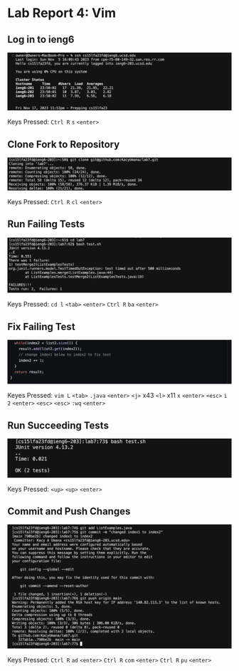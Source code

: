 # Lab Report 4: Vim
## Log in to ieng6
![Log in Image](log-in-ieng6.png)

Keys Pressed: `Ctrl R` `s` `<enter>`

## Clone Fork to Repository
![Clone Fork Rep Image](clone-fork.png)

Keys Pressed: `Ctrl R` `cl` `<enter>`

## Run Failing Tests
![Fail Tests Image](fail-tests.png)

Keys Pressed: `cd l` `<tab>` `<enter>` `Ctrl R` `ba` `<enter>`

## Fix Failing Test
![Edit Fix Image](edit-fix.png)

Keyes Pressed: `vim L` `<tab>` `.java` `<enter>` `<j>` x43 `<l>` x11 `x` `<enter>` `<esc>` `i` `2` `<enter>` `<esc>` `<esc>` `:wq` `<enter>`

## Run Succeeding Tests
![Succeeding Tests Image](succeed-tests.png)

Keys Pressed: `<up>` `<up>` `<enter>`

## Commit and Push Changes
![Commit Push Image](commit-push.png)

Keys Pressed: `Ctrl R` `ad` `<enter>` `Ctrl R` `com` `<enter>` `Ctrl R` `pu` `<enter>`
